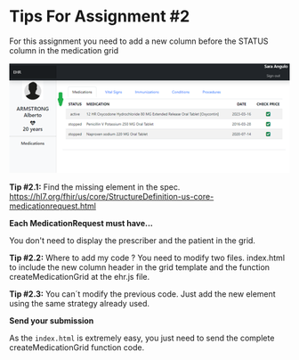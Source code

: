 # Tips For Assignment #2

For this assignment you need to add a new column before the STATUS column in the medication grid

![Status Column](./images/status-column.png)

**Tip #2.1:** Find the missing element in the spec. https://hl7.org/fhir/us/core/StructureDefinition-us-core-medicationrequest.html

**Each MedicationRequest must have...**

You don't need to display the prescriber and the patient in the grid.

**Tip #2.2:** Where to add my code ? You need to modify two files. index.html to include the new column header in the grid template and the function createMedicationGrid at the ehr.js file.

**Tip #2.3:** You can´t modify the previous code. Just add the new element using the same strategy already used.

**Send your submission**

As the `index.html` is extremely easy, you just need to send the complete createMedicationGrid function code.